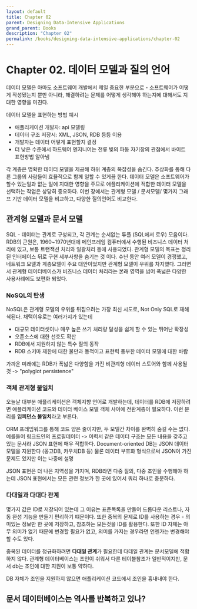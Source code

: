 ```yaml
---
layout: default
title: Chapter 02
parent: Designing Data-Intensive Applications
grand_parent: Books
description: "Chapter 02"
permalink: /books/designing-data-intensive-applications/chapter-02
---
```

# Chapter 02. 데이터 모델과 질의 언어
데이터 모델은 아마도 소프트웨어 개발에서 제일 중요한 부분으로 - 소프트웨어가 어떻게 작성됐는지 뿐만 아니라, 해결하려는 문제를 어떻게 생각해야 하는지에 대해서도 지대한 영향을 미친다.

데이터 모델을 표현하는 방법 예시
- 애플리케이션 개발자: api 모델링
- 데이터 구조 저장시: XML, JSON, RDB 등등 이용
- 개발자는 데이터 어떻게 표현할지 결정
- 더 낮은 수준에서 하드웨어 엔지니어는 전류 빛의 파동 자기장의 관점에서 바이트 표현방법 알아냄

각 계층은 명확한 데이터 모델을 제공해 하위 계층의 복잡성을 숨긴다. 추상화를 통해 다른 그룹의 사람들이 효율적으로 함께 일할 수 있게끔 한다.
데이터 모델은 소프트웨어가 할수 있는일과 없는 일에 지대한 영향을 주므로 애플리케이션에 적합한 데이터 모델을 선택하는 작업은 상당히 중요하다.
이번 장에서는 관계형 모델 / 문서모델/ 몇가지 그래프 기반 데이터 모델을 비교하고, 다양한 질의언어도 비교한다.

## 관계형 모델과 문서 모델
SQL - 데이터는 관계로 구성되고, 각 관계는 순서없는 튜플 (SQL에서 로우) 모음이다. 
RDB의 근원은, 1960~1970년대에 메인프레임 컴퓨터에서 수행된 비즈니스 데이터 처리에 있고, 보통 트랜잭션 처리와 일괄처리 등에 사용되었다.
관계형 모델의 목표는 정리된 인터페이스 뒤로 구현 세부사항을 숨기는 것 이다.
수년 동안 여러 모델이 경쟁했고, 네트워크 모델과 계층모델이 주요 대안이었지만 관계형 모델이 우위를 차지했다. 
그러면서 관계형 데이터베이스가 비즈니스 데이터 처리라는 본래 영역을 넘어 폭넓은 다양한 사용사례에도 보편화 되었다. 

### NoSQL의 탄생
NoSQL은 관계형 모델의 우위를 뒤집으려는 가장 최신 시도로, Not Only SQL로 재해셕된다. 
채택이유로는 여러가지가 있는데
- 대규모 데이터셋이나 매우 높은 쓰기 처리량 달성을 쉽게 할 수 있는 뛰어난 확장성
- 오픈소스에 대한 선호도 확산
- RDB에서 지원하지 않는 특수 질의 동작
- RDB 스키마 제한에 대한 불만과 동적이고 표현력 풍부한 데이터 모델에 대한 바람
  
가까운 미래에는 RDB가 폭넓은 다양함을 가진 비관계형 데이터 스토어와 함께 사용될것 -> "polyglot persistence"

### 객체 관계형 불일치
오늘날 대부분 애플리케이션은 객체지향 언어로 개발하는데, 데이터를 RDB에 저장하려면 애플리케이션 코드와 데이터 베이스 모델 객체 사이에 전환계층이 필요하다.
이런 분리를 **임피던스 불일치**라고 부른다.

ORM 프레임워크를 통해 코드 양은 줄이지만, 두 모델간 차이를 완벽히 숨길 수는 없다. 
예를들어 링크드인의 프로필데이터 -> 이력서 같은 데이터 구조는 모든 내용을 갖추고 있는 문서라 JSON 표현에 매우 적합하다. 
Document-oriented DB는 JSON 데이터 모델을 지원한다 (몽고DB, 카우치DB 등)
물론 데이터 부호화 형식으로써 JSON이 가진 문제도 있지만 이는 나중에 설명

JSON 표현은 더 나은 지역성을 가지며, RDB라면 다중 질의, 다중 조인을 수행해야 하는데 JSON 표현에서는 모든 관련 정보가 한 곳에 있어서 쿼리 하나로 충분하다. 

### 다대일과 다대다 관계
몇가지 값은 ID로 저장되어 있는데 그 이유는 표준목록을 만들어 드롭다운 리스트나, 자동 완성 기능을 만들기 편리하기 떄문이다. 
또한 중복의 문제로 ID를 사용하는 경우 - 의미있는 정보만 한 곳에 저장하고, 참조하는 모든것을 ID를 활용한다. 
또한 ID 자체는 아무 의미가 없기 때문에 변경할 필요가 없고, 의미를 가지는 경우라면 언젠가는 변경해야 할 수도 있다. 

중복된 데이터를 정규화하려면 **다대일 관계**가 필요한데 다데일 관계는 문서모델에 적합하지 않다. 
관계형 데이터베이스는 조인이 쉬워서 다른 테이블참조가 일반적이지만, 문서 db는 조인에 대한 지원이 보통 약하다.

DB 자체가 조인을 지원하지 않으면 애플리케이션 코드에서 조인을 흉내내야 한다. 

## 문서 데이터베이스는 역사를 반복하고 있나?










